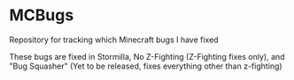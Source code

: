 # MCBugs
Repository for tracking which Minecraft bugs I have fixed

These bugs are fixed in Stormilla, No Z-Fighting (Z-Fighting fixes only), and "Bug Squasher" (Yet to be released, fixes everything other than z-fighting)
